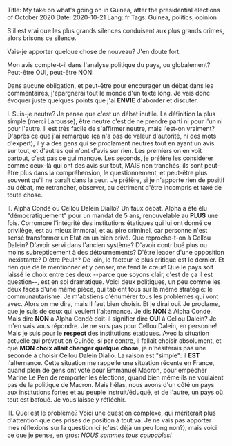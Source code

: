 Title: My take on what's going on in Guinea, after the presidential elections of October 2020
Date: 2020-10-21
Lang: fr
Tags: Guinea, politics, opinion

S'il est vrai que les plus grands silences conduisent aux plus grands crimes, alors brisons ce silence.

Vais-je apporter quelque chose de nouveau? J'en doute fort.

Mon avis compte-t-il dans l'analyse politique du pays, ou globalement? Peut-être OUI, peut-être NON!

Dans aucune obligation, et peut-être pour encourager un débat dans les commentaires, j'épargnerai tout le monde d'un texte long. Je vais donc évoquer juste quelques points que j'ai **ENVIE** d'aborder et discuter.

I. Suis-je neutre? Je pense que c'est un débat inutile. La définition la plus simple (merci Larousse), être neutre c'est de ne prendre parti ni pour l'un ni pour l'autre. Il est très facile de s'affirmer neutre, mais l'est-on vraiment? D'après ce que j'ai remarqué (ça n'a pas de valeur d'autorité, ni des mots d'expert), il y a des gens qui se proclament neutres tout en ayant un avis sur tout, et d'autres qui n'ont d'avis sur rien. Les premiers on en voit partout, c'est pas ce qui manque. Les seconds, je préfère les considérer comme ceux-là qui ont des avis sur tout, MAIS non tranchés, ils sont peut-être plus dans la compréhension, le questionnement, et peut-être plus souvent qu'il ne paraît dans la peur. Je préfère, si je n'apporte rien de positif au débat, me retrancher, observer, au détriment d'être incompris et taxé de toute chose.

II. Alpha Condé ou Cellou Dalein Diallo? Un faux débat. Alpha a été élu "démocratiquement" pour un mandat de 5 ans, renouvelable au **PLUS** une fois. Corrompre l'intégrité des institutions étatiques qui lui ont donné ce privilège, est au mieux immoral, et au pire criminel, car personne n'est sensé transformer un Etat en un bien privé. Que reproche-t-on à Cellou Dalein? D'avoir servi dans l'ancien système? D'avoir contribué plus ou moins subrepticement à des détournements? D'être leader d'une opposition inexistante? D'être Peulh? De loin, le facteur le plus critique est le dernier. Et rien que de le mentionner et y penser, me fend le cœur! Que le pays soit laissé le choix entre ces deux --parce que soyons clair, c'est de ça il est question--, est en soi dramatique. Voici deux politiques, un peu comme les deux faces d'une même pièce, qui tablent tous sur la même stratégie: le communautarisme. Je m'abstiens d'énumérer tous les problèmes qui vont avec. Alors on me dira, mais il faut bien choisir. Et je dirai oui. Je proclame, que je suis de ceux qui veulent l'alternance. Je dis **NON** à Alpha Condé. Mais dire **NON** à Alpha Condé doit-il signifier dire **OUI** à Cellou Dalein? Je m'en vais vous répondre. Je ne suis pas pour Cellou Dalein, en personne! Mais je suis pour le **respect** des institutions étatiques. Avec la situation actuelle qui prévaut en Guinée, si par contre, il fallait choisir absolument, et que **MON choix allait changer quelque chose**, je n'hésiterais pas une seconde à choisir Cellou Dalein Diallo. La raison est "simple": il **EST** l'alternance. Cette situation me rappelle une situation récente en France, quand plein de gens ont voté pour Emmanuel Macron, pour empêcher Marine Le Pen de remporter les élections, quand bien même ils ne voulaient pas de la politique de Macron. Mais hélas, nous avons d'un côté un pays aux institutions fortes et au peuple instruit/éduqué, et de l'autre, un pays où tout est bafoué. Je vous laisse y réfléchir.

III. Quel est le problème? Voici une question complexe, qui mériterait plus d'attention que ces prises de position à tout va. Je ne vais pas apporter mes réflexions sur la question ici (c'est déjà un peu long non?), mais voici ce que je pense, en gros: *NOUS sommes tous coupables!*